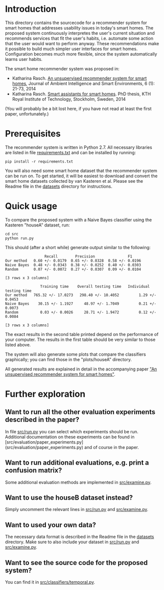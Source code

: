 Introduction
=============

This directory contains the sourcecode for a recommender system for smart homes that addresses usability issues in
today's smart homes. The proposed system continuously interpretes the user's current situation and recommends services
that fit the user's habits, i.e. automate some action that the user would want to perform anyway. These recommendations
make it possible to build much simpler user interfaces for smart homes. Configuration becomes much more flexible, since
the system  automatically learns user habits.

The smart home recommender system was proposed in:

* Katharina Rasch. [An unsupervised recommender system for smart homes](http://iospress.metapress.com/content/372n5686n0426558/),
Journal of Ambient Intelligence and Smart Environments, 6 (1): 21-73, 2014
* Katharina Rasch. [Smart assistants for smart homes](http://www.diva-portal.org/smash/get/diva2:650328/FULLTEXT01.pdf).
PhD thesis, KTH Royal Institute of Technology, Stockholm, Sweden, 2014

(You will probably be a bit lost here, if you have not read at least the first paper, unfortunately.)

Prerequisites
==============

The recommender system is written in Python 2.7. All necessary libraries are listed in file [requirements.txt](requirements.txt)
and can be installed by running:

    pip install -r requirements.txt

You will also need some smart home dataset that the recommender system can be run on. To get started, it will be easiest
to download and convert the smart home datasets collected by van Kasteren et al. Please see the Readme file in
the [datasets](datasets) directory for instructions.


Quick usage
===========

To compare the proposed system with a Naive Bayes classifier using the Kasteren "houseA" dataset, run:

    cd src
    python run.py

This should (after a short while) generate output similar to the following:

                      Recall        Precision               F1
    Our method   0.60 +/- 0.0179  0.65 +/- 0.0328  0.58 +/- 0.0196
    Naive Bayes  0.48 +/- 0.0343  0.38 +/- 0.0252  0.40 +/- 0.0303
    Random       0.07 +/- 0.0072  0.27 +/- 0.0307  0.09 +/- 0.0104

    [3 rows x 3 columns]

                    Training time    Overall testing time   Individual testing time
    Our method   765.32 +/- 17.0273   298.40 +/- 10.4052         1.29 +/- 0.0453
    Naive Bayes    30.15 +/- 1.1927     48.97 +/- 1.7049         0.21 +/- 0.0073
    Random          0.03 +/- 0.0026     28.71 +/- 1.9472         0.12 +/- 0.0084

    [3 rows x 3 columns]

The exact results in the second table printed depend on the performance of your computer. The results in the first table
should be very similar to those listed above.

The system will also generate some plots that compare the classifiers graphically; you can find those in the "plots/houseA"
directory.

All generated results are explained in detail in the accompanying paper
["An unsupervised recommender system for smart homes"](http://iospress.metapress.com/content/372n5686n0426558/).

Further exploration
===================

Want to run all the other evaluation experiments described in the paper?
-------------

In file [src/run.py](src/run.py) you can select which experiments should be run. Additional documentation on these
experiments can be found in [src/evaluation/paper_experiments.py] (src/evaluation/paper_experiments.py) and of course in the paper.

Want to run additional evaluations, e.g. print a confusion matrix?
-------------------------------

Some additional evaluation methods are implemented in [src/examine.py](src/examine.py).


Want to use the houseB dataset instead?
---------------------------------------

Simply uncomment the relevant lines in [src/run.py](src/run.py) and [src/examine.py](src/examine.py).

Want to used your own data?
------------------------------

The necessary data format is described in the Readme file in the [datasets](datasets) directory. Make sure to also
 include your dataset in [src/run.py](src/run.py) and [src/examine.py](src/examine.py).

Want to see the source code for the proposed system?
------------------------------

You can find it in [src/classifiers/temporal.py](src/classifiers/temporal.py).


